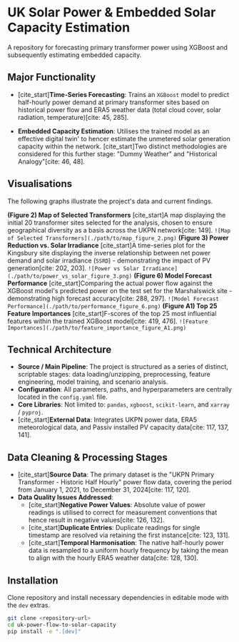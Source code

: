 # UK Solar Power & Embedded Solar Capacity Estimation

A repository for forecasting primary transformer power using XGBoost and subsequently estimating embedded capacity.

## Major Functionality

* [cite_start]**Time-Series Forecasting**: Trains an `XGBoost` model to predict half-hourly power demand at primary transformer sites based on historical power flow and ERA5 weather data (total cloud cover, solar radiation, temperature)[cite: 45, 285].

* **Embedded Capacity Estimation**: Utilises the trained model as an effective digital twin' to hencer estimate the unmetered solar generation capacity within the network. [cite_start]Two distinct methodologies are considered for this further stage: "Dummy Weather" and "Historical Analogy"[cite: 46, 48].

## Visualisations

The following graphs illustrate the project's data and current findings.

**(Figure 2) Map of Selected Transformers**
[cite_start]A map displaying the initial 20 transformer sites selected for the analysis, chosen to ensure geographical diversity as a basis across the UKPN network[cite: 149].
`![Map of Selected Transformers](./path/to/map_figure_2.png)`
**(Figure 3) Power Reduction vs. Solar Irradiance**
[cite_start]A time-series plot for the Kingsbury site displaying the inverse relationship between net power demand and solar irradiance (`SSRD`) - demonstrating the impact of PV generation[cite: 202, 203].
`![Power vs Solar Irradiance](./path/to/power_vs_solar_figure_3.png)`
**(Figure 6) Model Forecast Performance**
[cite_start]Comparing the actual power flow against the XGBoost model's predicted power on the test set for the Marshalswick site - demonstrating high forecast accuracy[cite: 288, 297].
`![Model Forecast Performance](./path/to/performance_figure_6.png)`
**(Figure A1) Top 25 Feature Importances**
[cite_start]F-scores of the top 25 most influential features within the trained XGBoost model[cite: 419, 476].
`![Feature Importances](./path/to/feature_importance_figure_A1.png)`

## Technical Architecture

* **Source / Main Pipeline**: The project is structured as a series of distinct, scriptable stages: data loading/unzipping, preprocessing, feature engineering, model training, and scenario analysis.
* **Configuration**: All parameters, paths, and hyperparameters are centrally located in the `config.yaml` file.
* **Core Libraries**: Not limited to: `pandas`, `xgboost`, `scikit-learn`, and `xarray` / `pyproj`.
* [cite_start]**External Data**: Integrates UKPN power data, ERA5 meteorological data, and Passiv installed PV capacity data[cite: 117, 137, 141].

## Data Cleaning & Processing Stages

* [cite_start]**Source Data**: The primary dataset is the "UKPN Primary Transformer - Historic Half Hourly" power flow data, covering the period from January 1, 2021, to December 31, 2024[cite: 117, 120].
* **Data Quality Issues Addressed**:
    * [cite_start]**Negative Power Values**: Absolute value of power readings is utilised to correct for measurement conventions that hence result in negative values[cite: 126, 132].
    * [cite_start]**Duplicate Entries**: Duplicate readings for single timestamp are resolved via retaining the first instance[cite: 123, 131].
    * [cite_start]**Temporal Harmonisation**: The native half-hourly power data is resampled to a uniform hourly frequency by taking the mean to align with the hourly ERA5 weather data[cite: 128, 130].

## Installation

Clone repository and install necessary dependencies in editable mode with the `dev` extras.

```bash
git clone <repository-url>
cd uk-power-flow-to-solar-capacity
pip install -e ".[dev]"
